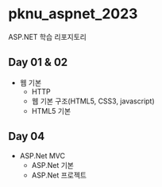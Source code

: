 # pknu_aspnet_2023
ASP.NET 학습 리포지토리

## Day 01 & 02
- 웹 기본
	- HTTP
	- 웹 기본 구조(HTML5, CSS3, javascript)
	- HTML5 기본
	
	
## Day 04
- ASP.Net MVC
	- ASP.Net 기본
	- ASP.Net 프로젝트